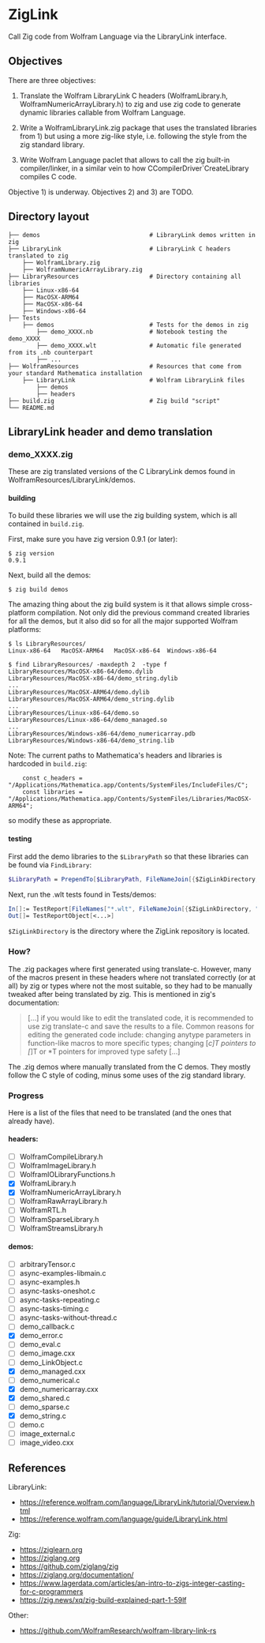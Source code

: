 # ZigLink

Call Zig code from Wolfram Language via the LibraryLink interface.

## Objectives

There are three objectives:

1. Translate the Wolfram LibraryLink C headers (WolframLibrary.h, WolframNumericArrayLibrary.h) to zig and use
   zig code to generate dynamic libraries callable from Wolfram Language.

2. Write a WolframLibraryLink.zig package that uses the translated libraries from 1) but using a more zig-like style, i.e. following the style from the zig standard library.

3. Write Wolfram Language paclet that allows to call the zig built-in compiler/linker, in a similar vein to how CCompilerDriver`CreateLibrary compiles C code.

Objective 1) is underway. Objectives 2) and 3) are TODO.

## Directory layout

```
├── demos                               # LibraryLink demos written in zig
├── LibraryLink                         # LibraryLink C headers translated to zig
    ├── WolframLibrary.zig
    ├── WolframNumericArrayLibrary.zig
├── LibraryResources                    # Directory containing all libraries
    ├── Linux-x86-64
    ├── MacOSX-ARM64
    ├── MacOSX-x86-64
    ├── Windows-x86-64
├── Tests
    ├── demos                           # Tests for the demos in zig
        ├── demo_XXXX.nb                # Notebook testing the demo_XXXX
        ├── demo_XXXX.wlt               # Automatic file generated from its .nb counterpart
        ├── ...
├── WolframResources                    # Resources that come from your standard Mathematica installation
    ├── LibraryLink                     # Wolfram LibraryLink files
        ├── demos
        ├── headers
├── build.zig                           # Zig build "script"
└── README.md
```

## LibraryLink header and demo translation

### demo_XXXX.zig

These are zig translated versions of the C LibraryLink demos found in WolframResources/LibraryLink/demos.

#### building

To build these libraries we will use the zig building system, which is all contained in `build.zig`.

First, make sure you have zig version 0.9.1 (or later):

```shell
$ zig version
0.9.1
```

Next, build all the demos:

```shell
$ zig build demos
```

The amazing thing about the zig build system is it that allows simple cross-platform compilation.
Not only did the previous command created libraries for all the demos, but it also did so for all
the major supported Wolfram platforms:

```shell
$ ls LibraryResources/
Linux-x86-64   MacOSX-ARM64   MacOSX-x86-64  Windows-x86-64
```

```shell
$ find LibraryResources/ -maxdepth 2  -type f
LibraryResources/MacOSX-x86-64/demo.dylib
LibraryResources/MacOSX-x86-64/demo_string.dylib
...
LibraryResources/MacOSX-ARM64/demo.dylib
LibraryResources/MacOSX-ARM64/demo_string.dylib
...
LibraryResources/Linux-x86-64/demo.so
LibraryResources/Linux-x86-64/demo_managed.so
...
LibraryResources/Windows-x86-64/demo_numericarray.pdb
LibraryResources/Windows-x86-64/demo_string.lib
```

Note: The current paths to Mathematica's headers and libraries is hardcoded in `build.zig`:

```zig
    const c_headers = "/Applications/Mathematica.app/Contents/SystemFiles/IncludeFiles/C";
    const libraries = "/Applications/Mathematica.app/Contents/SystemFiles/Libraries/MacOSX-ARM64";
```

so modify these as appropriate.

#### testing

First add the demo libraries to the `$LibraryPath` so that these libraries can be found via `FindLibrary`:

```Mathematica
$LibraryPath = PrependTo[$LibraryPath, FileNameJoin[{$ZigLinkDirectory, "LibraryResources", $SystemID}]]
```

Next, run the .wlt tests found in Tests/demos:

```Mathematica
In[]:= TestReport[FileNames["*.wlt", FileNameJoin[{$ZigLinkDirectory, "Tests", "demos"}]]]
Out[]= TestReportObject[<...>]
```

`$ZigLinkDirectory` is the directory where the ZigLink repository is located.

### How?

The .zig packages where first generated using translate-c. However, many of the macros present in these headers where not translated correctly (or at all) by zig or types where not the most suitable, so they had to be manually tweaked after being translated by zig.
This is mentioned in zig's documentation:

> [...] if you would like to edit the translated code, it is recommended to use zig translate-c and save the results to a file. Common reasons for editing the generated code include: changing anytype parameters in function-like macros to more specific types; changing [*c]T pointers to [*]T or \*T pointers for improved type safety [...]

The .zig demos where manually translated from the C demos. They mostly follow the C style of coding, minus some uses of the zig standard library.

### Progress

Here is a list of the files that need to be translated (and the ones that already have).

#### headers:

- [ ] WolframCompileLibrary.h
- [ ] WolframImageLibrary.h
- [ ] WolframIOLibraryFunctions.h
- [x] WolframLibrary.h
- [x] WolframNumericArrayLibrary.h
- [ ] WolframRawArrayLibrary.h
- [ ] WolframRTL.h
- [ ] WolframSparseLibrary.h
- [ ] WolframStreamsLibrary.h

#### demos:

- [ ] arbitraryTensor.c
- [ ] async-examples-libmain.c
- [ ] async-examples.h
- [ ] async-tasks-oneshot.c
- [ ] async-tasks-repeating.c
- [ ] async-tasks-timing.c
- [ ] async-tasks-without-thread.c
- [ ] demo_callback.c
- [x] demo_error.c
- [ ] demo_eval.c
- [ ] demo_image.cxx
- [ ] demo_LinkObject.c
- [x] demo_managed.cxx
- [ ] demo_numerical.c
- [x] demo_numericarray.cxx
- [x] demo_shared.c
- [ ] demo_sparse.c
- [x] demo_string.c
- [ ] demo.c
- [ ] image_external.c
- [ ] image_video.cxx

## References

LibraryLink:

- https://reference.wolfram.com/language/LibraryLink/tutorial/Overview.html
- https://reference.wolfram.com/language/guide/LibraryLink.html

Zig:

- https://ziglearn.org
- https://ziglang.org
- https://github.com/ziglang/zig
- https://ziglang.org/documentation/
- https://www.lagerdata.com/articles/an-intro-to-zigs-integer-casting-for-c-programmers
- https://zig.news/xq/zig-build-explained-part-1-59lf

Other:

- https://github.com/WolframResearch/wolfram-library-link-rs

